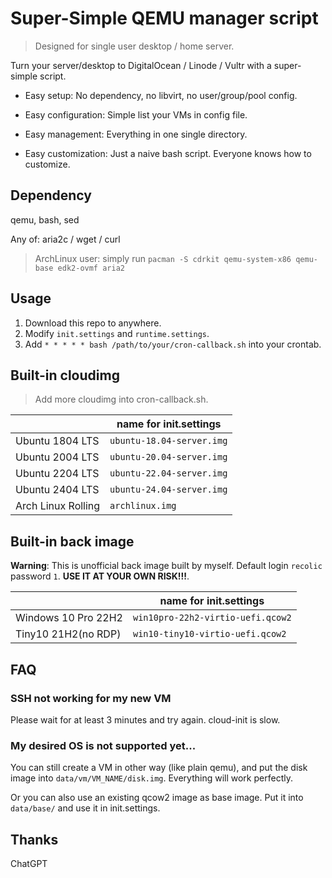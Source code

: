 # Super-Simple QEMU manager script

> Designed for single user desktop / home server.

Turn your server/desktop to DigitalOcean / Linode / Vultr with a super-simple script.

- Easy setup: No dependency, no libvirt, no user/group/pool config.

- Easy configuration: Simple list your VMs in config file.

- Easy management: Everything in one single directory.

- Easy customization: Just a naive bash script. Everyone knows how to customize.

## Dependency

qemu, bash, sed

Any of: aria2c / wget / curl

> ArchLinux user: simply run `pacman -S cdrkit qemu-system-x86 qemu-base edk2-ovmf aria2`

## Usage

1. Download this repo to anywhere.
2. Modify `init.settings` and `runtime.settings`.
3. Add `* * * * * bash /path/to/your/cron-callback.sh` into your crontab.

## Built-in cloudimg

> Add more cloudimg into cron-callback.sh.

|                  |name for init.settings    |
| ---              | ---                      |
|Ubuntu 1804 LTS   |`ubuntu-18.04-server.img` |
|Ubuntu 2004 LTS   |`ubuntu-20.04-server.img` |
|Ubuntu 2204 LTS   |`ubuntu-22.04-server.img` |
|Ubuntu 2404 LTS   |`ubuntu-24.04-server.img` |
|Arch Linux Rolling|`archlinux.img`           |

## Built-in back image

**Warning**: This is unofficial back image built by myself. Default login `recolic` password `1`. **USE IT AT YOUR OWN RISK!!!**.

|                   |name for init.settings            |
| ---               | ---                              |
|Windows 10 Pro 22H2|`win10pro-22h2-virtio-uefi.qcow2` |
|Tiny10 21H2(no RDP)|`win10-tiny10-virtio-uefi.qcow2`  |

## FAQ

### SSH not working for my new VM

Please wait for at least 3 minutes and try again. cloud-init is slow.

### My desired OS is not supported yet...

You can still create a VM in other way (like plain qemu), and put the disk image into `data/vm/VM_NAME/disk.img`. Everything will work perfectly.

Or you can also use an existing qcow2 image as base image. Put it into `data/base/` and use it in init.settings.

## Thanks

ChatGPT
